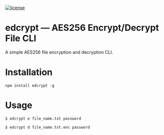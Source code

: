 [![license](https://img.shields.io/npm/l/edcrypt)](https://github.com/Kersheh/edcrypt/blob/master/LICENSE)

# edcrypt &mdash; AES256 Encrypt/Decrypt File CLI

A simple AES256 file encryption and decryption CLI.

# Installation

    npm install edcrypt -g

# Usage

    $ edcrypt e file_name.txt password

    $ edcrypt d file_name.txt.enc password

